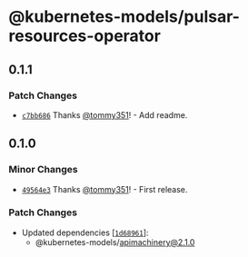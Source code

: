 # @kubernetes-models/pulsar-resources-operator

## 0.1.1

### Patch Changes

- [`c7bb686`](https://github.com/tommy351/kubernetes-models-ts/commit/c7bb686fff89f8481d74e7dd9e813e0e25e473df) Thanks [@tommy351](https://github.com/tommy351)! - Add readme.

## 0.1.0

### Minor Changes

- [`49564e3`](https://github.com/tommy351/kubernetes-models-ts/commit/49564e307f847cd4eaa3e6c2d3cb13cc407df742) Thanks [@tommy351](https://github.com/tommy351)! - First release.

### Patch Changes

- Updated dependencies [[`1d68961`](https://github.com/tommy351/kubernetes-models-ts/commit/1d68961f1832866716e01992f70d90b161b58e81)]:
  - @kubernetes-models/apimachinery@2.1.0
